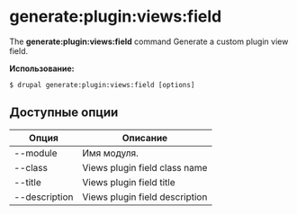 # generate:plugin:views:field
The **generate:plugin:views:field** command Generate a custom plugin view field.

**Использование:**
```
$ drupal generate:plugin:views:field [options] 
```

## Доступные опции
Опция | Описание
-------|-------------
--module | Имя модуля.
--class | Views plugin field class name
--title | Views plugin field title
--description | Views plugin field description
